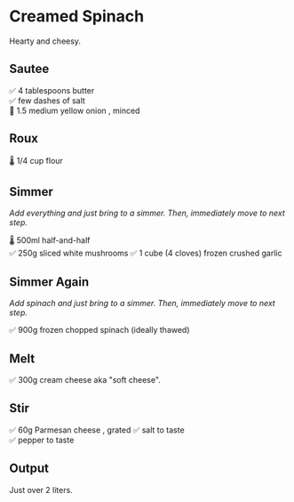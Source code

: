 # Creamed Spinach
Hearty and cheesy.

## Sautee
✅ 4 tablespoons butter  
✅ few dashes of salt  
🔪 1.5 medium yellow onion , minced  

## Roux
🌡️ 1/4 cup flour  

## Simmer
*Add everything and just bring to a simmer. Then, immediately move to next step.*

🌡️ 500ml half-and-half  
✅ 250g sliced white mushrooms
✅ 1 cube (4 cloves) frozen crushed garlic

## Simmer Again
*Add spinach and just bring to a simmer. Then, immediately move to next step.*

✅ 900g frozen chopped spinach (ideally thawed)  

## Melt
✅ 300g cream cheese aka "soft cheese".

## Stir
✅ 60g Parmesan cheese , grated
✅ salt to taste  
✅ pepper to taste  

## Output
Just over 2 liters.
